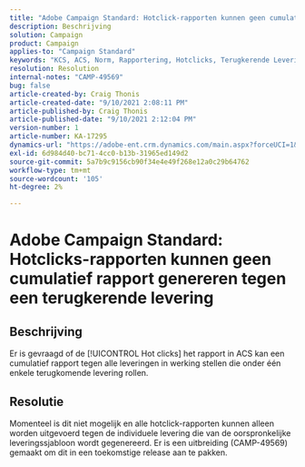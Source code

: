 ```yaml
---
title: "Adobe Campaign Standard: Hotclick-rapporten kunnen geen cumulatief rapport genereren tegen terugkerende leveringen"
description: Beschrijving
solution: Campaign
product: Campaign
applies-to: "Campaign Standard"
keywords: "KCS, ACS, Norm, Rapportering, Hotclicks, Terugkerende Levering"
resolution: Resolution
internal-notes: "CAMP-49569"
bug: false
article-created-by: Craig Thonis
article-created-date: "9/10/2021 2:08:11 PM"
article-published-by: Craig Thonis
article-published-date: "9/10/2021 2:12:04 PM"
version-number: 1
article-number: KA-17295
dynamics-url: "https://adobe-ent.crm.dynamics.com/main.aspx?forceUCI=1&pagetype=entityrecord&etn=knowledgearticle&id=14217383-4012-ec11-b6e6-000d3a597bfc"
exl-id: 6d984d40-bc71-4cc0-b13b-31965ed149d2
source-git-commit: 5a7b9c9156cb90f34e4e49f268e12a0c29b64762
workflow-type: tm+mt
source-wordcount: '105'
ht-degree: 2%

---
```


# Adobe Campaign Standard: Hotclicks-rapporten kunnen geen cumulatief rapport genereren tegen een terugkerende levering

## Beschrijving


Er is gevraagd of de [!UICONTROL Hot clicks] het rapport in ACS kan een cumulatief rapport tegen alle leveringen in werking stellen die onder één enkele terugkomende levering rollen.


## Resolutie


Momenteel is dit niet mogelijk en alle hotclick-rapporten kunnen alleen worden uitgevoerd tegen de individuele levering die van de oorspronkelijke leveringssjabloon wordt gegenereerd. Er is een uitbreiding (CAMP-49569) gemaakt om dit in een toekomstige release aan te pakken.

